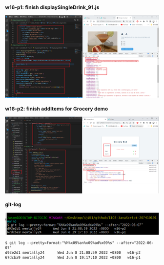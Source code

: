 ### w16-p1: finish displaySingleDrink_91.js

![](w16-p1.png)

### w16-p2: finish addItems for Grocery demo


![](w16-p2.png)


### git-log
![](w16-log.png)

```
$ git log --pretty=format:"%h%x09%an%x09%ad%x09%s" --after="2022-06-07"
d93e2d1 mentally24      Wed Jun 8 21:08:59 2022 +0800   w16-p2
67dcba9 mentally24      Wed Jun 8 19:17:10 2022 +0800   w16-p1

```